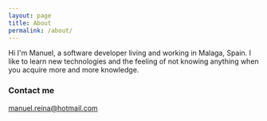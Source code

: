```yaml
---
layout: page
title: About
permalink: /about/
---
```


Hi I'm Manuel, a software developer living and working in Malaga, Spain. 
I like to learn new technologies and the feeling of not knowing anything when you acquire more and more knowledge.

### Contact me

[manuel.reina@hotmail.com](mailto:manuel.reina@hotmail.com)
